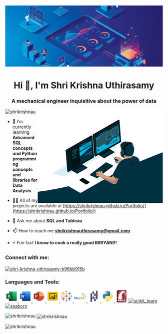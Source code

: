 [![MasterHead](https://github.com/shrikrishnau/shrikrishnau/blob/main/dataanalytics.jpg)](https://shrikrishnau.io)

<h1 align="center">Hi 👋, I'm Shri Krishna Uthirasamy</h1>
<h3 align="center">A mechanical engineer inquisitive about the power of data</h3>
<img align="right" alt="Coding" width="400" src="https://github.com/shrikrishnau/shrikrishnau/blob/main/DA-gif1.gif")


<p align="left"> <img src="https://komarev.com/ghpvc/?username=shrikrishnau&label=Profile%20views&color=0e75b6&style=flat" alt="shrikrishnau" /> </p>

- 🌱 I’m currently learning **Advanced SQL concepts and Python programming concepts and libraries for Data Analysis**

- 👨‍💻 All of my projects are available at [https://shrikrishnau.github.io/Portfolio/](https://shrikrishnau.github.io/Portfolio/)

- 💬 Ask me about **SQL and Tableau**

- 📫 How to reach me **shrikrishnauthirasamy@gmail.com**

- ⚡ Fun fact **I know to cook a really good BIRIYANI!!**

<h3 align="left">Connect with me:</h3>
<p align="left">
<a href="https://linkedin.com/in/shri-krishna-uthirasamy-b96bb915b" target="blank"><img align="center" src="https://raw.githubusercontent.com/rahuldkjain/github-profile-readme-generator/master/src/images/icons/Social/linked-in-alt.svg" alt="shri-krishna-uthirasamy-b96bb915b" height="30" width="40" /></a>
</p>

<h3 align="left">Languages and Tools:</h3>
<p align="left"> <a href="https://www.microsoft.com/en-ww/microsoft-365/excel" target="_blank" rel="noreferrer"> <img src="https://raw.githubusercontent.com/shrikrishnau/shrikrishnau/a0bf921620af78dce72ba6b5113551f191e62635/icons%20%26%20images/icons8-microsoft-excel-2019-40.svg" alt="mysql" width="40" height="40"/> </a><a href="https://www.microsoft.com/en-in/microsoft-365/word" target="_blank" rel="noreferrer"> <img src="https://raw.githubusercontent.com/shrikrishnau/shrikrishnau/7309d1167d975e0f9c5e3fb28d12b27597e7939d/icons%20%26%20images/icons8-microsoft-word-2019-40.svg" alt="mysql" width="40" height="40"/> </a><a href="https://www.microsoft.com/en-in/microsoft-365/powerpoint" target="_blank" rel="noreferrer"> <img src="https://raw.githubusercontent.com/shrikrishnau/shrikrishnau/cc7d52a01850f24d35fb74d066415912da1359d7/icons%20%26%20images/icons8-microsoft-powerpoint-2019-40.svg" alt="mysql" width="40" height="40"/> </a><a href="https://powerbi.microsoft.com/en-au/" target="_blank" rel="noreferrer"> <img src="https://raw.githubusercontent.com/shrikrishnau/shrikrishnau/cc7d52a01850f24d35fb74d066415912da1359d7/icons%20%26%20images/icons8-power-bi-40.svg" alt="mysql" width="40" height="40"/> </a><a href="https://www.tableau.com/products/desktop" target="_blank" rel="noreferrer"> <img src="https://raw.githubusercontent.com/shrikrishnau/shrikrishnau/cc7d52a01850f24d35fb74d066415912da1359d7/icons%20%26%20images/icons8-tableau-software-40.svg" alt="mysql" width="40" height="40"/> </a><a href="https://www.mysql.com/" target="_blank" rel="noreferrer"> <img src="https://raw.githubusercontent.com/devicons/devicon/master/icons/mysql/mysql-original-wordmark.svg" alt="mysql" width="40" height="40"/> </a> <a href="https://pandas.pydata.org/" target="_blank" rel="noreferrer"> <img src="https://raw.githubusercontent.com/devicons/devicon/2ae2a900d2f041da66e950e4d48052658d850630/icons/pandas/pandas-original.svg" alt="pandas" width="40" height="40"/> </a> <a href="https://www.python.org" target="_blank" rel="noreferrer"> <img src="https://raw.githubusercontent.com/devicons/devicon/master/icons/python/python-original.svg" alt="python" width="40" height="40"/> </a> <a href="https://rubyonrails.org" target="_blank" rel="noreferrer"> <img src="https://raw.githubusercontent.com/devicons/devicon/master/icons/rails/rails-original-wordmark.svg" alt="rails" width="40" height="40"/> </a> <a href="https://scikit-learn.org/" target="_blank" rel="noreferrer"> <img src="https://upload.wikimedia.org/wikipedia/commons/0/05/Scikit_learn_logo_small.svg" alt="scikit_learn" width="40" height="40"/> </a> <a href="https://seaborn.pydata.org/" target="_blank" rel="noreferrer"> <img src="https://seaborn.pydata.org/_images/logo-mark-lightbg.svg" alt="seaborn" width="40" height="40"/> </a> </p>

<p><img align="left" src="https://github-readme-stats.vercel.app/api/top-langs?username=shrikrishnau&show_icons=true&locale=en&layout=compact" alt="shrikrishnau" /></p>

<p>&nbsp;<img align="center" src="https://github-readme-stats.vercel.app/api?username=shrikrishnau&show_icons=true&locale=en" alt="shrikrishnau" /></p>

<p><img align="center" src="https://github-readme-streak-stats.herokuapp.com/?user=shrikrishnau&" alt="shrikrishnau" /></p>


